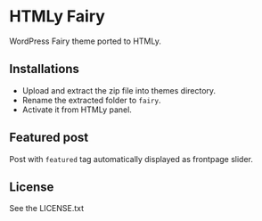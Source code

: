 # HTMLy Fairy
WordPress Fairy theme ported to HTMLy.

## Installations 
 -  Upload and extract the zip file into themes directory.
 -  Rename the extracted folder to `fairy`.
 -  Activate it from HTMLy panel.
 
## Featured post
Post with `featured` tag automatically displayed as frontpage slider.

## License

See the LICENSE.txt
